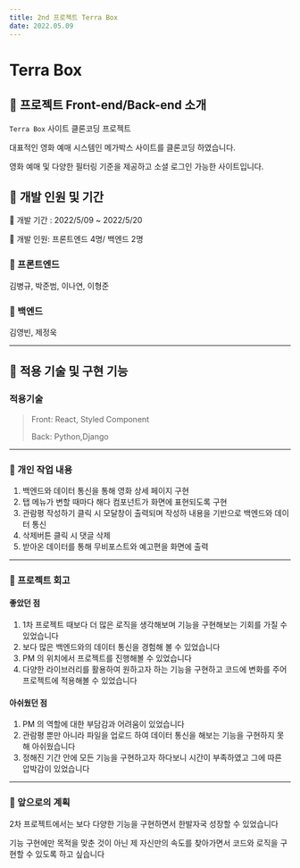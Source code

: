 ```yaml
---
title: 2nd 프로젝트 Terra Box
date: 2022.05.09
---
```


# Terra Box

## :popcorn: 프로젝트 Front-end/Back-end 소개

`Terra Box` 사이트 클론코딩 프로젝트

대표적인 영화 예매 시스템인 메가박스 사이트를 클론코딩 하였습니다.

영화 예매 및 다양한 필터링 기준을 제공하고 소셜 로그인 가능한 사이트입니다.

## :popcorn: 개발 인원 및 기간

:popcorn: 개발 기간 : 2022/5/09 ~ 2022/5/20

:popcorn: 개발 인원: 프론트엔드 4명/ 백엔드 2명

### :popcorn: 프론트엔드

김병규, 박준범, 이나연, 이형준


### :popcorn: 백엔드

김영빈, 제정욱

---

## :popcorn: 적용 기술 및 구현 기능

### 적용기술

> Front: React, Styled Component
> 
> Back: Python,Django

---

### :popcorn: 개인 작업 내용
1. 백엔드와 데이터 통신을 통해 영화 상세 페이지 구현
2. 탭 메뉴가 변할 때마다 해다 컴포넌트가 화면에 표현되도록 구현
3. 관람평 작성하기 클릭 시 모달창이 출력되며 작성하 내용을 기반으로 백엔드와 데이터 통신
5. 삭제버튼 클릭 시 댓글 삭제 
6. 받아온 데이터를 통해 무비포스트와 예고편을 화면에 출력

---

### :popcorn: 프로젝트 회고

#### 좋았던 점

1. 1차 프로젝트 때보다 더 많은 로직을 생각해보며 기능을 구현해보는 기회를 가질 수 있었습니다
2. 보다 많은 백엔드와의 데이터 통신을 경험해 볼 수 있었습니다
3. PM 의 위치에서 프로젝트를 진행해볼 수 있었습니다
4. 다양한 라이브러리를 활용하여 원하고자 하는 기능을 구현하고 코드에 변화를 주어 프로젝트에 적용해볼 수 있었습니다

#### 아쉬웠던 점

1. PM 의 역할에 대한 부담감과 어려움이 있었습니다
2. 관람평 뿐만 아니라 파일을 업로드 하여 데이터 통신을 해보는 기능을 구현하지 못해 아쉬웠습니다
3. 정해진 기간 안에 모든 기능을 구현하고자 하다보니 시간이 부족하였고 그에 따른 압박감이 있었습니다

---
### :popcorn: 앞으로의 계획

2차 프로젝트에서는 보다 다양한 기능을 구현하면서 한발자국 성장할 수 있었습니다

기능 구현에만 목적을 맞춘 것이 아닌 제 자신만의 속도를 찾아가면서 코드와 로직을 구현할 수 있도록 하고 싶습니다

